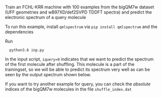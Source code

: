 Train an FCHL-KRR machine with 100 examples from the bigQM7w dataset (UFF geometries and wB97XD/def2SVPD TDDFT spectra) and predict the electronic spectrum of a query molecule

To run this example, install `qmlspectrum` via `pip install qmlspectrum` and the dependencies

Run

```
  python3.6 inp.py
```

In the input script, `iquery=0` indicates that we want to predict the spectrum of the first molecule after shuffling. This molecule is a part of the trainingset, so we will be able to predict its spectrum very well as can be seen by the output spectrum shown below.

If you want to try another example for query, you can check the _absolute_ indices of the bigQM7w molecules in the file `shuffle_index.dat`
